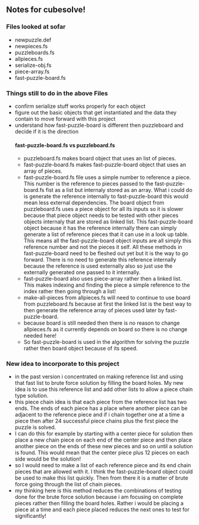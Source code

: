 ## Notes for cubesolve!

### Files looked at sofar
* newpuzzle.def
* newpieces.fs
* puzzleboards.fs
* allpieces.fs
* serialize-obj.fs
* piece-array.fs
* fast-puzzle-board.fs

### Things still to do in the above Files
* confirm serialize stuff works properly for each object
* figure out the basic objects that get instantiated and the data they contain to move forward with this project
* understand how fast-puzzle-board is different then puzzleboard and decide if it is the direction
  #### fast-puzzle-board.fs vs puzzleboard.fs
  * puzzleboard.fs makes board object that uses an list of pieces.
  * fast-puzzle-board.fs makes fast-puzzle-board object that uses an array of pieces.  
  * fast-puzzle-board.fs file uses a simple number to reference a piece.  This number is the reference to pieces passed to the fast-puzzle-board.fs fist as a list but internaly stored as an array.  What i could do is generate the reference internally to fast-puzzle-board this would mean less external dependencies.  The board object from puzzleboard.fs uses a piece object for all its inputs so it is slower because that piece object needs to be tested with other pieces objects internaly that are stored as linked list.  This fast-puzzle-board object because it has the reference internally there can simply generate a list of reference pieces that it can use in a look up table.  This means all the fast-puzzle-board object inputs are all simply this reference number and not the pieces it self.  All these methods in fast-puzzle-board need to be fleshed out yet but it is the way to go forward.  There is no need to generate this reference internally because the reference is used externally also so just use the externally generated one passed to it internally.
  * fast-puzzle-board also uses piece-array rather then a linked list.  This makes indexing and finding the piece a simple reference to the index rather then going through a list!  
  * make-all-pieces from allpieces.fs will need to continue to use board from puzzleboard.fs because at first the linked list is the best way to then generate the reference array of pieces used later by fast-puzzle-board.
  * because board is still needed then there is no reason to change allpieces.fs as it currently depends on board so there is no change needed here!
  * So fast-puzzle-board is used in the algorithm for solving the puzzle rather then board object because of its speed. 

### New idea to incorporate to this project
* in the past version i concentrated on making reference list and using that fast list to brute force solution by filling the board holes.  My new idea is to use this reference list and add other lists to allow a piece chain type solution.
* this piece chain idea is that each piece from the reference list has two ends.  The ends of each piece has a place where another piece can be adjacent to the reference piece and if i chain together one at a time a piece then after 24 successful piece chains plus the first piece the puzzle is solved.   
* I can do this for example by starting with a center piece for solution then place a new chain piece on each end of the center piece and then place another piece on the ends of these new pieces and so on until a solution is found.  This would mean that the center piece plus 12 pieces on each side would be the solution!
* so I would need to make a list of each reference piece and its end chain pieces that are allowed with it.  I think the fast-puzzle-board object could be used to make this list quickly.  Then from there it is a matter of brute force going through the list of chain pieces.
* my thinking here is this method reduces the combinations of testing done for the brute force solution because i am focusing on complete pieces rather then filling the board holes.  Rather i would be placing a piece at a time and each piece placed reduces the next ones to test for significantly!
